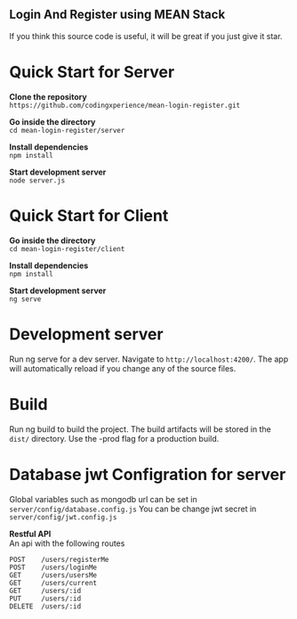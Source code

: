 ## Login And Register using MEAN Stack

If you think this source code is useful, it will be great if you just give it star.

# Quick Start for Server

**Clone the repository**<br/>
`https://github.com/codingxperience/mean-login-register.git`

**Go inside the directory**<br/>
`cd mean-login-register/server`

**Install dependencies**<br/>
`npm install`

**Start development server**<br/>
`node server.js`

# Quick Start for Client

**Go inside the directory**<br/>
`cd mean-login-register/client`

**Install dependencies**<br/>
`npm install`

**Start development server**<br/>
`ng serve`

# Development server
Run ng serve for a dev server. Navigate to `http://localhost:4200/`. The app will automatically reload if you change any of the source files.

# Build
Run ng build to build the project. The build artifacts will be stored in the `dist/` directory. Use the -prod flag for a production build.

# Database jwt Configration for server
Global variables such as mongodb url can be set in `server/config/database.config.js`
You can be change jwt secret in `server/config/jwt.config.js`

**Restful API**<br/>
An api with the following routes
```
POST    /users/registerMe
POST    /users/loginMe
GET     /users/usersMe
GET     /users/current
GET     /users/:id
PUT     /users/:id
DELETE  /users/:id
```
